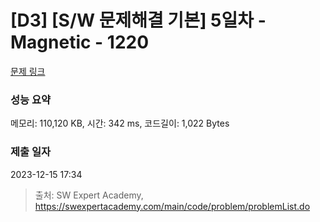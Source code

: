 # [D3] [S/W 문제해결 기본] 5일차 - Magnetic - 1220 

[문제 링크](https://swexpertacademy.com/main/code/problem/problemDetail.do?contestProbId=AV14hwZqABsCFAYD) 

### 성능 요약

메모리: 110,120 KB, 시간: 342 ms, 코드길이: 1,022 Bytes

### 제출 일자

2023-12-15 17:34



> 출처: SW Expert Academy, https://swexpertacademy.com/main/code/problem/problemList.do